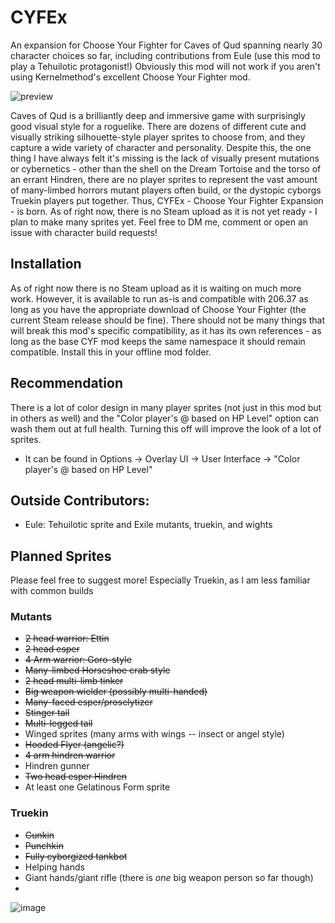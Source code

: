 # CYFEx
An expansion for Choose Your Fighter for Caves of Qud spanning nearly 30 character choices so far, including contributions from Eule (use this mod to play a Tehuilotic protagonist!) Obviously this mod will not work if you aren't using Kernelmethod's excellent Choose Your Fighter mod.


![preview](https://github.com/Sarcose/CYFEx/assets/6192665/b3511bc7-1ea0-4b6b-9f6f-ca2648289078)

Caves of Qud is a brilliantly deep and immersive game with surprisingly good visual style for a roguelike. There are dozens of different cute and visually striking silhouette-style player sprites to choose from, and they capture a wide variety of character and personality. Despite this, the one thing I have always felt it's missing is the lack of visually present mutations or cybernetics - other than the shell on the Dream Tortoise and the torso of an errant Hindren, there are no player sprites to represent the vast amount of many-limbed horrors mutant players often build, or the dystopic cyborgs Truekin players put together. Thus, CYFEx - Choose Your Fighter Expansion - is born. As of right now, there is no Steam upload as it is not yet ready - I plan to make many sprites yet. Feel free to DM me, comment or open an issue with character build requests!

## Installation
As of right now there is no Steam upload as it is waiting on much more work. However, it is available to run as-is and compatible with 206.37 as long as you have the appropriate download of Choose Your Fighter (the current Steam release should be fine). There should not be many things that will break this mod's specific compatibility, as it has its own references - as long as the base CYF mod keeps the same namespace it should remain compatible. Install this in your offline mod folder.

## Recommendation
There is a lot of color design in many player sprites (not just in this mod but in others as well) and the "Color player's @ based on HP Level" option can wash them out at full health. Turning this off will improve the look of a lot of sprites. 
- It can be found in Options -> Overlay UI -> User Interface -> "Color player's @ based on HP Level"

## Outside Contributors:
- Eule: Tehuilotic sprite and Exile mutants, truekin, and wights

## Planned Sprites 
Please feel free to suggest more! Especially Truekin, as I am less familiar with common builds

### Mutants
- ~~2 head warrior: Ettin~~
- ~~2 head esper~~
- ~~4 Arm warrior: Goro-style~~
- ~~Many-limbed Horseshoe crab style~~
- ~~2 head multi-limb tinker~~
- ~~Big weapon wielder (possibly multi-handed)~~
- ~~Many-faced esper/proselytizer~~
- ~~Stinger tail~~
- ~~Multi-legged tail~~
- Winged sprites (many arms with wings -- insect or angel style)
- ~~Hooded Flyer (angelic?)~~
- ~~4 arm hindren warrior~~
- Hindren gunner
- ~~Two head esper Hindren~~
- At least one Gelatinous Form sprite

### Truekin
- ~~Gunkin~~
- ~~Punchkin~~
- ~~Fully cyborgized tankbot~~
- Helping hands
- Giant hands/giant rifle (there is *one* big weapon person so far though)
- 

![image](https://github.com/Sarcose/CYFEx/assets/6192665/07ace4cd-c0c9-4997-8382-89926617e163)


